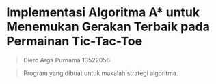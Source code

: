 # Implementasi Algoritma A* untuk Menemukan Gerakan Terbaik pada Permainan Tic-Tac-Toe
> Diero Arga Purnama 13522056

> Program yang dibuat untuk makalah strategi algoritma.
